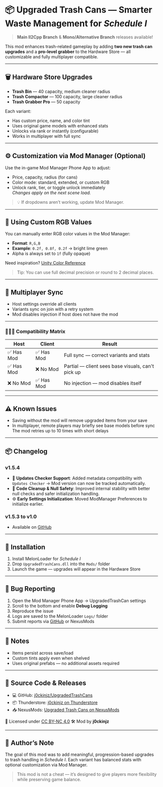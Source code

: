 # 📦 Upgraded Trash Cans — Smarter Waste Management for *Schedule I*

> **Main Il2Cpp Branch** & **Mono/Alternative Branch** releases available!

This mod enhances trash-related gameplay by adding **two new trash can upgrades** and a **pro-level grabber** to the Hardware Store — all customizable and fully multiplayer compatible.

---

## 🗑️ Hardware Store Upgrades

- **Trash Bin** — 40 capacity, medium cleaner radius  
- **Trash Compactor** — 100 capacity, large cleaner radius  
- **Trash Grabber Pro** — 50 capacity

Each variant:
- Has custom price, name, and color tint
- Uses original game models with enhanced stats
- Unlocks via rank or instantly (configurable)
- Works in multiplayer with full sync

---

## ⚙️ Customization via Mod Manager (Optional)

Use the in-game Mod Manager Phone App to adjust:
- Price, capacity, radius (for cans)
- Color mode: standard, extended, or custom RGB
- Unlock rank, tier, or toggle unlock immediately  
*Changes apply on the next scene load.*

> 💡 If dropdowns aren’t working, update Mod Manager.

---

## 🎨 Using Custom RGB Values

You can manually enter RGB color values in the Mod Manager:

- **Format**: `R,G,B`  
- **Example**: `0.2f, 0.8f, 0.2f` → bright lime green  
- Alpha is always set to `1f` (fully opaque)

Need inspiration? [Unity Color Reference](https://docs.unity3d.com/ScriptReference/Color.html)

> Tip: You can use full decimal precision or round to 2 decimal places.

---

## 🔄 Multiplayer Sync

- Host settings override all clients
- Variants sync on join with a retry system
- Mod disables injection if host does not have the mod

---

### 🧑‍🤝‍🧑 Compatibility Matrix

| Host | Client | Result |
|------|--------|--------|
| ✅ Has Mod | ✅ Has Mod | Full sync — correct variants and stats |
| ✅ Has Mod | ❌ No Mod  | Partial — client sees base visuals, can't pick up |
| ❌ No Mod  | ✅ Has Mod | No injection — mod disables itself |

---

## ⚠️ Known Issues

- Saving without the mod will remove upgraded items from your save  
- In multiplayer, remote players may briefly see base models before sync  
  The mod retries up to 10 times with short delays

---

## 📦 Changelog

### v1.5.4
- 🔔 **Updates Checker Support**: Added metadata compatibility with `Updates Checker`
  → Mod version can now be tracked automatically.
- 🧹 **Code Cleanup & Null Safety**: Improved internal stability with better null checks and safer initialization handling.
- ⚙️ **Early Settings Initialization**: Moved ModManager Preferences to initialize earlier.

### v1.5.3 to v1.0
- Available on [GitHub](https://github.com/j0ckinjz/UpgradedTrashCans/blob/main/CHANGELOG.md)

---

## 💾 Installation

1. Install MelonLoader for *Schedule I*  
2. Drop `UpgradedTrashCans.dll` into the `Mods/` folder  
3. Launch the game — upgrades will appear in the Hardware Store

---

## 🐞 Bug Reporting

1. Open the Mod Manager Phone App → UpgradedTrashCan settings  
2. Scroll to the bottom and enable **Debug Logging**  
3. Reproduce the issue  
4. Logs are saved to the MelonLoader `Logs/` folder  
5. Submit reports via [GitHub](https://github.com/j0ckinjz/UpgradedTrashCans) or NexusMods

---

## 🧪 Notes

- Items persist across save/load  
- Custom tints apply even when shelved  
- Uses original prefabs — no additional assets required

---

## 📁 Source Code & Releases

- 💻 GitHub: [j0ckinjz/UpgradedTrashCans](https://github.com/j0ckinjz/UpgradedTrashCans)
- 📦 Thunderstore: [j0ckinjz on Thunderstore](https://thunderstore.io/c/schedule-i/p/j0ckinjz/)
- 📥 NexusMods: [Upgraded Trash Cans on NexusMods](https://www.nexusmods.com/schedule1/mods/928)

📜 Licensed under [CC BY-NC 4.0](https://creativecommons.org/licenses/by-nc/4.0/)
🛠 Mod by **j0ckinjz**

---

## 📝 Author’s Note

The goal of this mod was to add meaningful, progression-based upgrades to trash handling in *Schedule I*. Each variant has balanced stats with optional customization via Mod Manager.

> This mod is not a cheat — it’s designed to give players more flexibility while preserving game balance.
